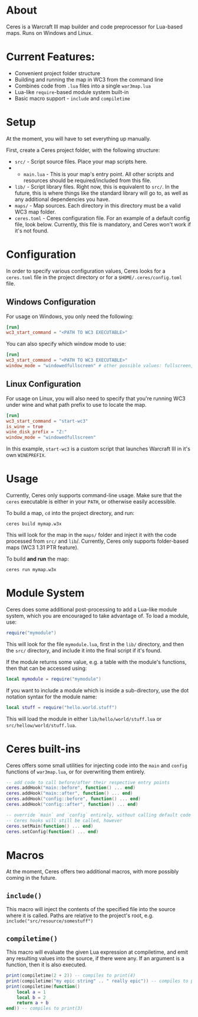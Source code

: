 # About

Ceres is a Warcraft III map builder and code preprocessor for Lua-based maps.
Runs on Windows and Linux.

# Current Features:

* Convenient project folder structure 
* Building and running the map in WC3 from the command line
* Combines code from `.lua` files into a single `war3map.lua`
* Lua-like `require`-based module system built-in
* Basic macro support - `include` and `compiletime`

# Setup

At the moment, you will have to set everything up manually.

First, create a Ceres project folder, with the following structure:

* `src/` - Script source files. Place your map scripts here.
* * `main.lua` - This is your map's entry point. All other scripts and resources should be required/included from this file.
* `lib/` - Script library files. Right now, this is equivalent to `src/`. In the future, this is where things like the standard library will go to, as well as any additional dependencies you have.
* `maps/` - Map sources. Each directory in this directory must be a valid WC3 map folder.
* `ceres.toml` - Ceres configuration file. For an example of a default config file, look below. Currently, this file is mandatory, and Ceres won't work if it's not found.

# Configuration

In order to specify various configuration values, Ceres looks for a `ceres.toml` file in the project directory or for a `$HOME/.ceres/config.toml` file.

## Windows Configuration
For usage on Windows, you only need the following:
```toml
[run]
wc3_start_command = "<PATH TO WC3 EXECUTABLE>"
```

You can also specify which window mode to use:
```toml
[run]
wc3_start_command = "<PATH TO WC3 EXECUTABLE>"
window_mode = "windowedfullscreen" # other possible values: fullscreen, windowed
```

## Linux Configuration
For usage on Linux, you will also need to specify that you're running WC3 under wine and what path prefix to use to locate the map.
```toml
[run]
wc3_start_command = "start-wc3"
is_wine = true
wine_disk_prefix = "Z:"
window_mode = "windowedfullscreen"
```

In this example, `start-wc3` is a custom script that launches Warcraft III in it's own `WINEPREFIX`. 

# Usage

Currently, Ceres only supports command-line usage. Make sure that the `ceres` executable is either in your `PATH`, or otherwise easily accessible.

To build a map, `cd` into the project directory, and run:

`ceres build mymap.w3x`

This will look for the map in the `maps/` folder and inject it with the code processed from `src/` and `lib`/. Currently, Ceres only supports folder-based maps (WC3 1.31 PTR feature).

To build **and run** the map:

`ceres run mymap.w3x`

# Module System

Ceres does some additional post-processing to add a Lua-like module system, which you are encouraged to take advantage of. To load a module, use:
```lua
require("mymodule")
```
This will look for the file `mymodule.lua`, first in the `lib/` directory, and then the `src/` directory, and include it into the final script if it's found.

If the module returns some value, e.g. a table with the module's functions, then that can be accessed using:
```lua
local mymodule = require("mymodule")
```

If you want to include a module which is inside a sub-directory, use the dot notation syntax for the module name:
```lua
local stuff = require("hello.world.stuff")
```

This will load the module in either `lib/hello/world/stuff.lua` or `src/hellow/world/stuff.lua`.

# Ceres built-ins

Ceres offers some small utilities for injecting code into the `main` and `config` functions of `war3map.lua`, or for overwriting them entirely.

```lua
-- add code to call before/after their respective entry points
ceres.addHook("main::before", function() ... end)
ceres.addHook("main::after", function() ... end)
ceres.addHook("config::before", function() ... end)
ceres.addHook("config::after", function() ... end)

-- override `main` and `config` entirely, without calling default code
-- Ceres hooks will still be called, however
ceres.setMain(function() ... end)
ceres.setConfig(function() ... end)
```
# Macros

At the moment, Ceres offers two additional macros, with more possibly coming in the future.

## `include()`

This macro will inject the contents of the specified file into the source where it is called. Paths are relative to the project's root, e.g. `include("src/resource/somestuff")`

## `compiletime()`

This macro will evaluate the given Lua expression at compiletime, and emit any resulting values into the source, if there were any.
If an argument is a function, then it is also executed.

```lua
print(compiletime(2 + 2)) -- compiles to print(4)
print(compiletime("my epic string" .. " really epic")) -- compiles to print("my epic string really epic")
print(compiletime(function()
    local a = 1
    local b = 2
    return a + b
end)) -- compiles to print(3)
```